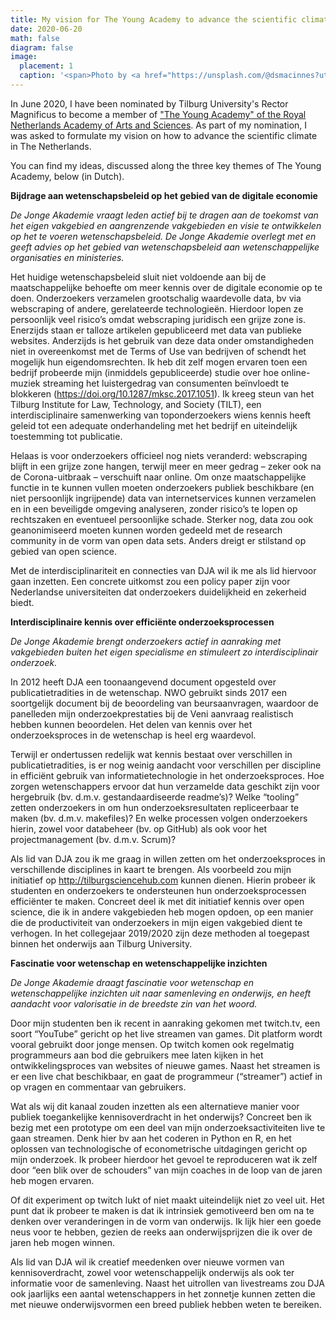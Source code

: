 ```yaml
---
title: My vision for The Young Academy to advance the scientific climate in The Netherlands
date: 2020-06-20
math: false
diagram: false
image:
  placement: 1
  caption: '<span>Photo by <a href="https://unsplash.com/@dsmacinnes?utm_source=unsplash&amp;utm_medium=referral&amp;utm_content=creditCopyText">Danielle MacInnes</a> on <a href="/s/photos/vision?utm_source=unsplash&amp;utm_medium=referral&amp;utm_content=creditCopyText">Unsplash</a></span>'
---
```



In June 2020, I have been nominated by Tilburg University's Rector Magnificus to become
a member of ["The Young Academy" of the Royal Netherlands Academy of Arts and Sciences](https://www.knaw.nl/en/about-us/young-academy). As part of my nomination, I was asked to formulate my vision on how to advance the scientific climate in The Netherlands.

You can find my ideas, discussed along the three key themes of The Young Academy, below (in Dutch).


__Bijdrage aan wetenschapsbeleid op het gebied van de digitale economie__

*De Jonge Akademie vraagt leden actief bij te dragen aan de toekomst van het eigen vakgebied en aangrenzende vakgebieden en visie te ontwikkelen op het te voeren wetenschapsbeleid.*
*De Jonge Akademie overlegt met en geeft advies op het gebied van wetenschapsbeleid aan wetenschappelijke organisaties en ministeries.*

Het huidige wetenschapsbeleid sluit niet voldoende aan bij de maatschappelijke behoefte om meer kennis over de digitale economie op te doen. Onderzoekers verzamelen grootschalig waardevolle data, bv via webscraping of andere, gerelateerde technologieën. Hierdoor lopen ze persoonlijk veel risico’s omdat webscraping juridisch een grijze zone is.  Enerzijds staan er talloze artikelen gepubliceerd met data van publieke websites. Anderzijds is het gebruik van deze data onder omstandigheden niet in overeenkomst met de Terms of Use van bedrijven of schendt het mogelijk hun eigendomsrechten. Ik heb dit zelf mogen ervaren toen een bedrijf probeerde mijn (inmiddels gepubliceerde) studie over hoe online-muziek streaming het luistergedrag van consumenten beïnvloedt te blokkeren (https://doi.org/10.1287/mksc.2017.1051). Ik kreeg steun van het Tilburg Institute for Law, Technology, and Society (TILT), een interdisciplinaire samenwerking van toponderzoekers wiens kennis heeft geleid tot een adequate onderhandeling met het bedrijf en uiteindelijk toestemming tot publicatie.

Helaas is voor onderzoekers officieel nog niets veranderd: webscraping blijft in een grijze zone hangen, terwijl meer en meer gedrag – zeker ook na de Corona-uitbraak – verschuift naar online. Om onze maatschappelijke functie in te kunnen vullen moeten onderzoekers publiek beschikbare (en niet persoonlijk ingrijpende) data van internetservices kunnen verzamelen en in een beveiligde omgeving analyseren, zonder risico’s te lopen op rechtszaken en eventueel persoonlijke schade. Sterker nog, data zou ook geanonimiseerd moeten kunnen worden gedeeld met de research community in de vorm van open data sets. Anders dreigt er stilstand op gebied van open science.

Met de interdisciplinariteit en connecties van DJA wil ik me als lid hiervoor gaan inzetten. Een concrete uitkomst zou een policy paper zijn voor Nederlandse universiteiten dat onderzoekers duidelijkheid en zekerheid biedt.

__Interdisciplinaire kennis over efficiënte onderzoeksprocessen__

*De Jonge Akademie brengt onderzoekers actief in aanraking met vakgebieden buiten het eigen specialisme en stimuleert zo interdisciplinair onderzoek.*

In 2012 heeft DJA een toonaangevend document opgesteld over publicatietradities in de wetenschap. NWO gebruikt sinds 2017 een soortgelijk document bij de beoordeling van beursaanvragen, waardoor de panelleden mijn onderzoekprestaties bij de Veni aanvraag realistisch hebben kunnen beoordelen. Het delen van kennis over het onderzoeksproces in de wetenschap is heel erg waardevol.

Terwijl er ondertussen redelijk wat kennis bestaat over verschillen in publicatietradities, is er nog weinig aandacht voor verschillen per discipline in efficiënt gebruik van informatietechnologie in het onderzoeksproces. Hoe zorgen wetenschappers ervoor dat hun verzamelde data geschikt zijn voor hergebruik (bv. d.m.v. gestandaardiseerde readme’s)? Welke “tooling” zetten onderzoekers in om hun onderzoeksresultaten repliceerbaar te maken (bv. d.m.v. makefiles)? En welke processen volgen onderzoekers hierin, zowel voor databeheer (bv. op GitHub) als ook voor het projectmanagement (bv. d.m.v. Scrum)?

Als lid van DJA zou ik me graag in willen zetten om het onderzoeksproces in verschillende disciplines in kaart te brengen. Als voorbeeld zou mijn initiatief op http://tilburgsciencehub.com kunnen dienen. Hierin probeer ik studenten en onderzoekers te ondersteunen hun onderzoeksprocessen efficiënter te maken. Concreet deel ik met dit initiatief kennis over open science, die ik in andere vakgebieden heb mogen opdoen, op een manier die de productiviteit van onderzoekers in mijn eigen vakgebied dient te verhogen. In het collegejaar 2019/2020 zijn deze methoden al toegepast binnen het onderwijs aan Tilburg University.

__Fascinatie voor wetenschap en wetenschappelijke inzichten__

*De Jonge Akademie draagt fascinatie voor wetenschap en wetenschappelijke inzichten uit naar samenleving en onderwijs, en heeft aandacht voor valorisatie in de breedste zin van het woord.*

Door mijn studenten ben ik recent in aanraking gekomen met twitch.tv, een soort “YouTube” gericht op het live streamen van games. Dit platform wordt vooral gebruikt door jonge mensen. Op twitch komen ook regelmatig programmeurs aan bod die gebruikers mee laten kijken in het ontwikkelingsproces van websites of nieuwe games. Naast het streamen is er een live chat beschikbaar, en gaat de programmeur (“streamer”) actief in op vragen en commentaar van gebruikers.

Wat als wij dit kanaal zouden inzetten als een alternatieve manier voor publiek toegankelijke kennisoverdracht in het onderwijs? Concreet ben ik bezig met een prototype om een deel van mijn onderzoeksactiviteiten live te gaan streamen. Denk hier bv aan het coderen in Python en R, en het oplossen van technologische of econometrische uitdagingen gericht op mijn onderzoek. Ik probeer hierdoor het gevoel te reproduceren wat ik zelf door “een blik over de schouders” van mijn coaches in de loop van de jaren heb mogen ervaren.

Of dit experiment op twitch lukt of niet maakt uiteindelijk niet zo veel uit. Het punt dat ik probeer te maken is dat ik intrinsiek gemotiveerd ben om na te denken over veranderingen in de vorm van onderwijs. Ik lijk hier een goede neus voor te hebben, gezien de reeks aan onderwijsprijzen die ik over de jaren heb mogen winnen.

Als lid van DJA wil ik creatief meedenken over nieuwe vormen van kennisoverdracht, zowel voor wetenschappelijk onderwijs als ook ter informatie voor de samenleving. Naast het uitrollen van livestreams zou DJA ook jaarlijks een aantal wetenschappers in het zonnetje kunnen zetten die met nieuwe onderwijsvormen een breed publiek hebben weten te bereiken.
